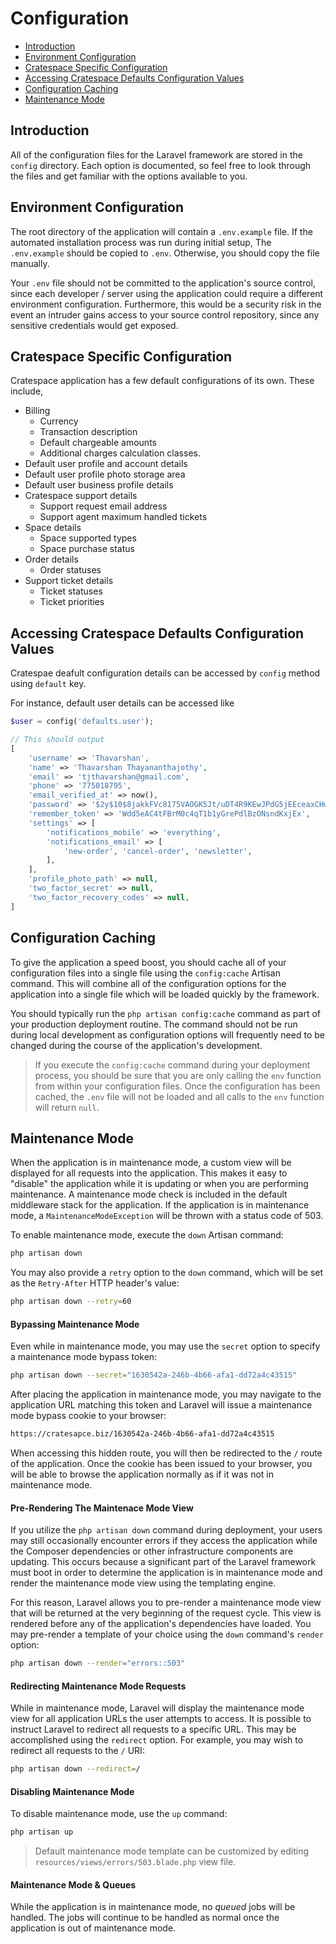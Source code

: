 # Configuration

- [Introduction](#introduction)
- [Environment Configuration](#environment-configuration)
- [Cratespace Specific Configuration](#cratespace-specific-configuration)
- [Accessing Cratespace Defaults Configuration Values](#accessing-default-configuration-values)
- [Configuration Caching](#configuration-caching)
- [Maintenance Mode](#maintenance-mode)

<a name="introduction"></a>
## Introduction

All of the configuration files for the Laravel framework are stored in the `config` directory. Each option is documented, so feel free to look through the files and get familiar with the options available to you.

<a name="environment-configuration"></a>
## Environment Configuration

The root directory of the application will contain a `.env.example` file. If the automated installation process was run during initial setup, The `.env.example` should be copied to `.env`. Otherwise, you should copy the file manually.

Your `.env` file should not be committed to the application's source control, since each developer / server using the application could require a different environment configuration. Furthermore, this would be a security risk in the event an intruder gains access to your source control repository, since any sensitive credentials would get exposed.

<a name="cratespace-specific-configuration"></a>
## Cratespace Specific Configuration

Cratespace application has a few default configurations of its own. These include,

- Billing
    + Currency
    + Transaction description
    + Default chargeable amounts
    + Additional charges calculation classes.
- Default user profile and account details
- Default user profile photo storage area
- Default user business profile details
- Cratespace support details
    + Support request email address
    + Support agent maximum handled tickets
- Space details
    + Space supported types
    + Space purchase status
- Order details
    + Order statuses
- Support ticket details
    + Ticket statuses
    + Ticket priorities

<a name="accessing-default-configuration-values"></a>
## Accessing Cratespace Defaults Configuration Values

Cratespae deafult configuration details can be accessed by `config` method using `default` key.

For instance, default user details can be accessed like

```php
$user = config('defaults.user');

// This should output
[
    'username' => 'Thavarshan',
    'name' => 'Thavarshan Thayananthajothy',
    'email' => 'tjthavarshan@gmail.com',
    'phone' => '775018795',
    'email_verified_at' => now(),
    'password' => '$2y$10$8jakkFVc8175VAOGK5Jt/uDT4R9KEwJPdG5jEEceaxCHwyfhkLs2S', // alphaxion77
    'remember_token' => 'Wdd5eAC4tFBrM0c4qT1b1yGrePdlBzONsndKxjEx',
    'settings' => [
        'notifications_mobile' => 'everything',
        'notifications_email' => [
            'new-order', 'cancel-order', 'newsletter',
        ],
    ],
    'profile_photo_path' => null,
    'two_factor_secret' => null,
    'two_factor_recovery_codes' => null,
]
```

<a name="configuration-caching"></a>
## Configuration Caching

To give the application a speed boost, you should cache all of your configuration files into a single file using the `config:cache` Artisan command. This will combine all of the configuration options for the application into a single file which will be loaded quickly by the framework.

You should typically run the `php artisan config:cache` command as part of your production deployment routine. The command should not be run during local development as configuration options will frequently need to be changed during the course of the application's development.

> If you execute the `config:cache` command during your deployment process, you should be sure that you are only calling the `env` function from within your configuration files. Once the configuration has been cached, the `.env` file will not be loaded and all calls to the `env` function will return `null`.

<a name="maintenance-mode"></a>
## Maintenance Mode

When the application is in maintenance mode, a custom view will be displayed for all requests into the application. This makes it easy to "disable" the application while it is updating or when you are performing maintenance. A maintenance mode check is included in the default middleware stack for the application. If the application is in maintenance mode, a `MaintenanceModeException` will be thrown with a status code of 503.

To enable maintenance mode, execute the `down` Artisan command:

```bash
php artisan down
```

You may also provide a `retry` option to the `down` command, which will be set as the `Retry-After` HTTP header's value:

```bash
php artisan down --retry=60
```

#### Bypassing Maintenance Mode

Even while in maintenance mode, you may use the `secret` option to specify a maintenance mode bypass token:

```bash
php artisan down --secret="1630542a-246b-4b66-afa1-dd72a4c43515"
```

After placing the application in maintenance mode, you may navigate to the application URL matching this token and Laravel will issue a maintenance mode bypass cookie to your browser:

```bash
https://cratesapce.biz/1630542a-246b-4b66-afa1-dd72a4c43515
```

When accessing this hidden route, you will then be redirected to the `/` route of the application. Once the cookie has been issued to your browser, you will be able to browse the application normally as if it was not in maintenance mode.

#### Pre-Rendering The Maintenace Mode View

If you utilize the `php artisan down` command during deployment, your users may still occasionally encounter errors if they access the application while the Composer dependencies or other infrastructure components are updating. This occurs because a significant part of the Laravel framework must boot in order to determine the application is in maintenance mode and render the maintenance mode view using the templating engine.

For this reason, Laravel allows you to pre-render a maintenance mode view that will be returned at the very beginning of the request cycle. This view is rendered before any of the application's dependencies have loaded. You may pre-render a template of your choice using the `down` command's `render` option:

```bash
php artisan down --render="errors::503"
```

#### Redirecting Maintenance Mode Requests

While in maintenance mode, Laravel will display the maintenance mode view for all application URLs the user attempts to access. It is possible to instruct Laravel to redirect all requests to a specific URL. This may be accomplished using the `redirect` option. For example, you may wish to redirect all requests to the `/` URI:

```bash
php artisan down --redirect=/
```

#### Disabling Maintenance Mode

To disable maintenance mode, use the `up` command:

```bash
php artisan up
```

> Default maintenance mode template can be customized by editing `resources/views/errors/503.blade.php` view file.

#### Maintenance Mode & Queues

While the application is in maintenance mode, no *queued* jobs will be handled. The jobs will continue to be handled as normal once the application is out of maintenance mode.
